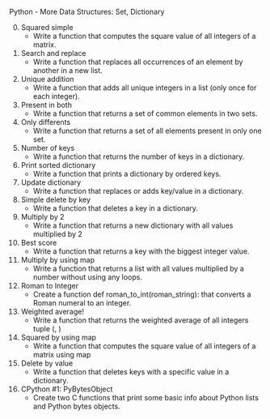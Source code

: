 Python - More Data Structures: Set, Dictionary

0. Squared simple
	 - Write a function that computes the square value of all integers of a matrix.
1. Search and replace
	 - Write a function that replaces all occurrences of an element by another in a new list.
2. Unique addition
	- Write a function that adds all unique integers in a list (only once for each integer).
3. Present in both
	- Write a function that returns a set of common elements in two sets.
4. Only differents
	- Write a function that returns a set of all elements present in only one set.
5. Number of keys
	- Write a function that returns the number of keys in a dictionary.
6. Print sorted dictionary
	- Write a function that prints a dictionary by ordered keys.
7. Update dictionary
	- Write a function that replaces or adds key/value in a dictionary.
8. Simple delete by key
	- Write a function that deletes a key in a dictionary.
9. Multiply by 2
	- Write a function that returns a new dictionary with all values multiplied by 2
10. Best score
	- Write a function that returns a key with the biggest integer value.
11. Multiply by using map
	- Write a function that returns a list with all values multiplied by a number without using any loops.
12. Roman to Integer
	- Create a function def roman_to_int(roman_string): that converts a Roman numeral to an integer.
13. Weighted average!
	- Write a function that returns the weighted average of all integers tuple (<score>, <weight>)
14. Squared by using map
	- Write a function that computes the square value of all integers of a matrix using map
15. Delete by value
	- Write a function that deletes keys with a specific value in a dictionary.
16. CPython #1: PyBytesObject
	- Create two C functions that print some basic info about Python lists and Python bytes objects.
